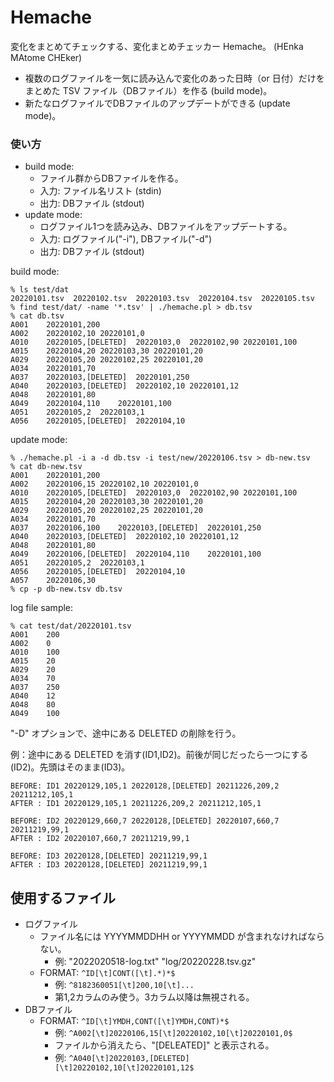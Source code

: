 # Hemache

変化をまとめてチェックする、変化まとめチェッカー Hemache。
(HEnka MAtome CHEker)

- 複数のログファイルを一気に読み込んで変化のあった日時（or 日付）だけをまとめた TSV ファイル（DBファイル）を作る (build mode)。
- 新たなログファイルでDBファイルのアップデートができる (update mode)。

### 使い方

- build mode:
  - ファイル群からDBファイルを作る。
  - 入力: ファイル名リスト (stdin)
  - 出力: DBファイル (stdout)
- update mode:
  - ログファイル1つを読み込み、DBファイルをアップデートする。
  - 入力: ログファイル("-i"), DBファイル("-d")
  - 出力: DBファイル (stdout)

build mode:
```
% ls test/dat 
20220101.tsv  20220102.tsv  20220103.tsv  20220104.tsv  20220105.tsv
% find test/dat/ -name '*.tsv' | ./hemache.pl > db.tsv
% cat db.tsv
A001	20220101,200
A002	20220102,10	20220101,0
A010	20220105,[DELETED]	20220103,0	20220102,90	20220101,100
A015	20220104,20	20220103,30	20220101,20
A029	20220105,20	20220102,25	20220101,20
A034	20220101,70
A037	20220103,[DELETED]	20220101,250
A040	20220103,[DELETED]	20220102,10	20220101,12
A048	20220101,80
A049	20220104,110	20220101,100
A051	20220105,2	20220103,1
A056	20220105,[DELETED]	20220104,10

```

update mode:
```
% ./hemache.pl -i a -d db.tsv -i test/new/20220106.tsv > db-new.tsv
% cat db-new.tsv
A001	20220101,200
A002	20220106,15	20220102,10	20220101,0
A010	20220105,[DELETED]	20220103,0	20220102,90	20220101,100
A015	20220104,20	20220103,30	20220101,20
A029	20220105,20	20220102,25	20220101,20
A034	20220101,70
A037	20220106,100	20220103,[DELETED]	20220101,250
A040	20220103,[DELETED]	20220102,10	20220101,12
A048	20220101,80
A049	20220106,[DELETED]	20220104,110	20220101,100
A051	20220105,2	20220103,1
A056	20220105,[DELETED]	20220104,10
A057	20220106,30
% cp -p db-new.tsv db.tsv
```

log file sample:
```
% cat test/dat/20220101.tsv
A001	200
A002	0
A010	100
A015	20
A029	20
A034	70
A037	250
A040	12
A048	80
A049	100
```

"-D" オプションで、途中にある DELETED の削除を行う。

例：途中にある DELETED を消す(ID1,ID2)。前後が同じだったら一つにする(ID2)。先頭はそのまま(ID3)。
```
BEFORE: ID1 20220129,105,1 20220128,[DELETED] 20211226,209,2 20211212,105,1
AFTER : ID1 20220129,105,1 20211226,209,2 20211212,105,1
```
```
BEFORE: ID2 20220129,660,7 20220128,[DELETED] 20220107,660,7 20211219,99,1
AFTER : ID2 20220107,660,7 20211219,99,1
```
```
BEFORE: ID3 20220128,[DELETED] 20211219,99,1
AFTER : ID3 20220128,[DELETED] 20211219,99,1
```

## 使用するファイル

- ログファイル
  - ファイル名には YYYYMMDDHH or YYYYMMDD が含まれなければならない。
    - 例: "2022020518-log.txt" "log/20220228.tsv.gz"
  - FORMAT: ```^ID[\t]CONT([\t].*)*$```
    - 例: ```^8182360051[\t]200,10[\t]...```
    - 第1,2カラムのみ使う。3カラム以降は無視される。
- DBファイル
  - FORMAT: ```^ID[\t]YMDH,CONT([\t]YMDH,CONT)*$```
    - 例: ```^A002[\t]20220106,15[\t]20220102,10[\t]20220101,0$```
    - ファイルから消えたら、"[DELEATED]" と表示される。
    - 例: ```^A040[\t]20220103,[DELETED][\t]20220102,10[\t]20220101,12$```

